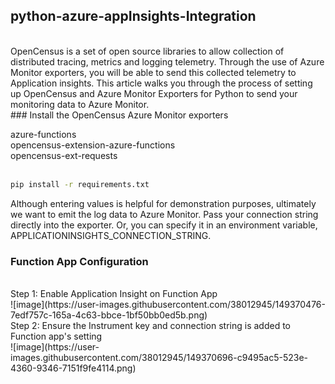 ## python-azure-appInsights-Integration
<br />
OpenCensus is a set of open source libraries to allow collection of distributed tracing, metrics and logging telemetry. Through the use of Azure Monitor exporters, you will be able to send this collected telemetry to Application insights. This article walks you through the process of setting up OpenCensus and Azure Monitor Exporters for Python to send your monitoring data to Azure Monitor.
<br />
### Install the OpenCensus Azure Monitor exporters

azure-functions <br />
opencensus-extension-azure-functions <br />
opencensus-ext-requests <br />
<br />
  ```sh
  pip install -r requirements.txt
  ```
Although entering values is helpful for demonstration purposes, ultimately we want to emit the log data to Azure Monitor. Pass your connection string directly into the exporter. Or, you can specify it in an environment variable, APPLICATIONINSIGHTS_CONNECTION_STRING.

### Function App Configuration
<br />
Step 1: Enable Application Insight on Function App <br />
![image](https://user-images.githubusercontent.com/38012945/149370476-7edf757c-165a-4c63-bbce-1bf50bb0ed5b.png)
<br />
Step 2: Ensure the Instrument key and connection string is added to Function app's setting <br />
![image](https://user-images.githubusercontent.com/38012945/149370696-c9495ac5-523e-4360-9346-7151f9fe4114.png)

